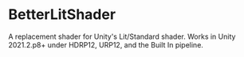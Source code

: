 # BetterLitShader
A replacement shader for Unity's Lit/Standard shader. Works in Unity 2021.2.p8+ under HDRP12, URP12, and the Built In pipeline.


